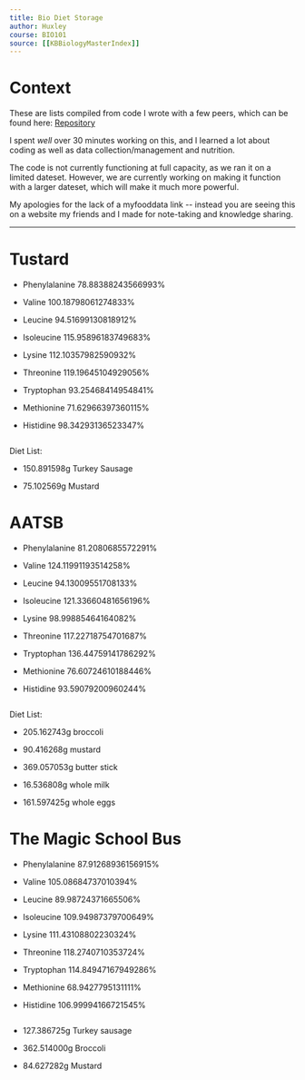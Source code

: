 ```yaml
---
title: Bio Diet Storage 
author: Huxley 
course: BIO101
source: [[KBBiologyMasterIndex]]
---
```

# Context

These are lists compiled from code I wrote with a few peers, which can be found here: [Repository](https://github.com/SkoolNotes/diet-finder8000superplus)

I spent *well* over 30 minutes working on this, and I learned a lot about coding as well as data collection/management and nutrition.

The code is not currently functioning at full capacity, as we ran it on a limited dateset. However, we are currently working on making it function with a larger dateset, which will make it much more powerful. 


My apologies for the lack of a myfooddata link -- instead you are seeing this on a website my friends and I made for note-taking and knowledge sharing. 

---

# Tustard 
- Phenylalanine 78.88388243566993%

- Valine 100.18798061274833%

- Leucine 94.51699130818912%

- Isoleucine 115.95896183749683%

- Lysine 112.10357982590932%

- Threonine 119.19645104929056%

- Tryptophan 93.25468414954841%

- Methionine 71.62966397360115%

- Histidine 98.34293136523347%
```
```
 Diet List:
 - 150.891598g Turkey Sausage
 
 - 75.102569g Mustard

# AATSB
- Phenylalanine 81.2080685572291%

- Valine 124.11991193514258%

- Leucine 94.13009551708133%

- Isoleucine 121.33660481656196%

- Lysine 98.99885464164082%

- Threonine 117.22718754701687%

- Tryptophan 136.44759141786292%

- Methionine 76.60724610188446%

- Histidine 93.59079200960244%
```
```
 Diet List:
 
 - 205.162743g broccoli
 
 - 90.416268g mustard
 
 - 369.057053g butter stick
 
 - 16.536808g whole milk
 
 - 161.597425g whole eggs
 


# The Magic School Bus
- Phenylalanine 87.91268936156915%

- Valine 105.08684737010394%

- Leucine 89.98724371665506%

- Isoleucine 109.94987379700649%

- Lysine 111.43108802230324%

- Threonine 118.2740710353724%

- Tryptophan 114.84947167949286%

- Methionine 68.9427795131111%

- Histidine 106.99994166721545%
```
```
 - 127.386725g Turkey sausage

 - 362.514000g Broccoli

 - 84.627282g Mustard